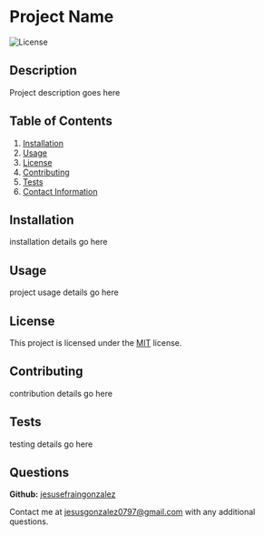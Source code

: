 # Project Name
  
  ![License](https://img.shields.io/badge/LICENSE-MIT-blue)

  ## Description
  Project description goes here
  
  ## Table of Contents
  1. [Installation](#Installation)
  2. [Usage](#Usage)
  3. [License](#License)
  4. [Contributing](#Contributing)
  5. [Tests](#Tests)
  6. [Contact Information](#Questions)
  
  ## Installation
  installation details go here

  ## Usage
  project usage details go here

  ## License
  This project is licensed under the [MIT](https://opensource.org/licenses/MIT) license.

  ## Contributing
  contribution details go here

  ## Tests
  testing details go here

  ## Questions
  **Github:** [jesusefraingonzalez](https://github.com/jesusefraingonzalez)
  
  Contact me at jesusgonzalez0797@gmail.com with any additional questions. 
  
